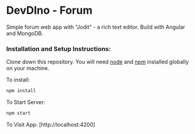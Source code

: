 # DevDIno - Forum 

Simple forum web app with "Jodit" - a rich text editor.
Build with Angular and MongoDB.

### Installation and Setup Instructions:
Clone down this repository. You will need [node](https:https://nodejs.org/en/) and [npm](https:https://nodejs.org/en/) installed globally on your machine. 

To install:
```bash
npm install
```
To Start Server:
```bash
npm start  
```
To Visit App:
[http://localhost:4200]
